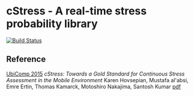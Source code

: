 # cStress - A real-time stress probability library

[![Build Status](https://travis-ci.org/MD2Korg/stream-processor.svg)](https://travis-ci.org/MD2Korg/stream-processor)

## Reference
[UbiComp 2015](http://ubicomp.org/ubicomp2015/program/accepted-papers.html)
*cStress: Towards a Gold Standard for Continuous Stress Assessment in the Mobile Environment*
Karen Hovsepian, Mustafa al'absi, Emre Ertin, Thomas Kamarck, Motoshiro Nakajima, Santosh Kumar [pdf](http://dl.acm.org/citation.cfm?id=2807526)
